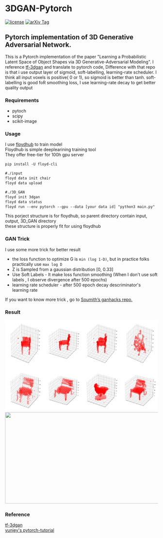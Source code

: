 # 3DGAN-Pytorch

[![license](https://img.shields.io/github/license/mashape/apistatus.svg)](https://github.com/meetshah1995/tf-3dgan/blob/master/LICENSE)
[![arXiv Tag](https://img.shields.io/badge/arXiv-1610.07584-brightgreen.svg)](https://arxiv.org/abs/1610.07584)


## Pytorch implementation of 3D Generative Adversarial Network.

This is a Pytorch implementation of the paper "Learning a Probabilistic Latent Space of Object Shapes 
via 3D Generative-Adversarial Modeling". I reference [ tf-3dgan](https://github.com/meetshah1995/tf-3dgan)  and translate to pytorch code, Difference with that repo is that i use output layer of sigmoid, soft-labelling, learning-rate scheduler. I think all input voxels is positive( 0 or 1), so sigmoid is better than tanh. soft-labelling is good foR smoothing loss, I use learning-rate decay to get better quality output 

### Requirements

* pytoch
* scipy
* scikit-image

### Usage

I use [floydhub](https://www.floydhub.com/) to train model   
Floydhub is simple deeplearining training tool  
They offer free-tier for 100h gpu server
```
pip install -U floyd-cli
```

```
#./input
floyd data init chair
floyd data upload
```
```
#./3D_GAN
floyd init 3dgan
floyd data status
floyd run --env pytorch --gpu --data [your data id] "python3 main.py"
```

This porject structure is for floydhub, so parent directory contain input, output, 3D_GAN directory  
these structure is properly fit for using floydhub

### GAN Trick
I use some more trick for better result
* the loss function to optimize G is `min (log 1-D)`, but in practice folks practically use `max log D`
* Z is Sampled from a gaussian distribution [0, 0.33]
* Use Soft Labels - It make loss function smoothing (When I don't use soft labels , I observe divergence after 500 epochs)
* learning rate scheduler - after 500 epoch decay descriminator's learning rate

If you want to know more trick , 
go to  [Soumith’s ganhacks repo.](https://github.com/soumith/ganhacks)

### Result

<img width="1000" height="300" src="./src/293040.png"></img>
<img width="1000" height="300" src="./src/293040_visdom.png"></img>

### Reference

[ tf-3dgan](https://github.com/meetshah1995/tf-3dgan)  
[yunjey's pytorch-tutorial](https://github.com/yunjey/pytorch-tutorial)
